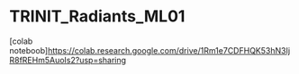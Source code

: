 # TRINIT_Radiants_ML01

[colab noteboob]<https://colab.research.google.com/drive/1Rm1e7CDFHQK53hN3IjR8fREHm5AuoIs2?usp=sharing>
